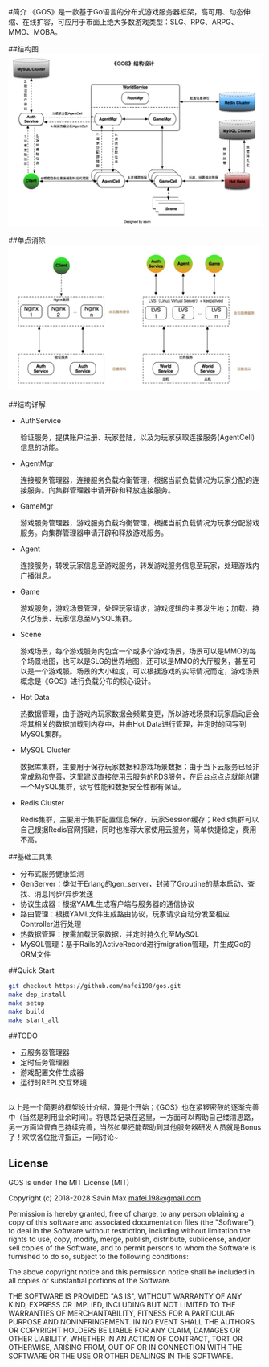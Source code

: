#简介
《GOS》是一款基于Go语言的分布式游戏服务器框架，高可用、动态伸缩、在线扩容，可应用于市面上绝大多数游戏类型：SLG、RPG、ARPG、MMO、MOBA。

##结构图
![Architecture](Architecture.png)

##单点消除
![SinglePoints](SinglePoints.png)
  
##结构详解
  * AuthService
    
    验证服务，提供账户注册、玩家登陆，以及为玩家获取连接服务(AgentCell)信息的功能。
  * AgentMgr
  
    连接服务管理器，连接服务负载均衡管理，根据当前负载情况为玩家分配的连接服务。向集群管理器申请开辟和释放连接服务。
  * GameMgr
  
    游戏服务管理器，游戏服务负载均衡管理，根据当前负载情况为玩家分配游戏服务。向集群管理器申请开辟和释放游戏服务。
  * Agent
  
    连接服务，转发玩家信息至游戏服务，转发游戏服务信息至玩家，处理游戏内广播消息。
  * Game
  
    游戏服务，游戏场景管理，处理玩家请求，游戏逻辑的主要发生地；加载、持久化场景、玩家信息至MySQL集群。
  * Scene
  
    游戏场景，每个游戏服务内包含一个或多个游戏场景，场景可以是MMO的每个场景地图，也可以是SLG的世界地图，还可以是MMO的大厅服务，甚至可以是一个游戏服。场景的大小粒度，可以根据游戏的实际情况而定，游戏场景概念是《GOS》进行负载分布的核心设计。
  * Hot Data
  
    热数据管理，由于游戏内玩家数据会频繁变更，所以游戏场景和玩家启动后会将其相关的数据加载到内存中，并由Hot Data进行管理，并定时的回写到MySQL集群。
  * MySQL Cluster
  
    数据库集群，主要用于保存玩家数据和游戏场景数据；由于当下云服务已经非常成熟和完善，这里建议直接使用云服务的RDS服务，在后台点点点就能创建一个MySQL集群，读写性能和数据安全性都有保证。
  * Redis Cluster
  
    Redis集群，主要用于集群配置信息保存，玩家Session缓存；Redis集群可以自己根据Redis官网搭建，同时也推荐大家使用云服务，简单快捷稳定，费用不高。
  

##基础工具集
  * 分布式服务健康监测
  * GenServer：类似于Erlang的gen_server，封装了Groutine的基本启动、查找、消息同步/异步发送
  * 协议生成器：根据YAML生成客户端与服务器的通信协议
  * 路由管理：根据YAML文件生成路由协议，玩家请求自动分发至相应Controller进行处理
  * 热数据管理：按需加载玩家数据，并定时持久化至MySQL
  * MySQL管理：基于Rails的ActiveRecord进行migration管理，并生成Go的ORM文件

##Quick Start
```bash
git checkout https://github.com/mafei198/gos.git
make dep_install
make setup
make build
make start_all
```

##TODO
  * 云服务器管理器
  * 定时任务管理器
  * 游戏配置文件生成器
  * 运行时REPL交互环境
  
##
以上是一个简要的框架设计介绍，算是个开始；《GOS》也在紧锣密鼓的逐渐完善中（当然是利用业余时间）。将思路记录在这里，一方面可以帮助自己缕清思路，另一方面监督自己持续完善，当然如果还能帮助到其他服务器研发人员就是Bonus了！欢饮各位批评指正，一同讨论~

## License
GOS is under The MIT License (MIT)

Copyright (c) 2018-2028
Savin Max <mafei.198@gmail.com>

Permission is hereby granted, free of charge, to any person obtaining a copy
of this software and associated documentation files (the "Software"), to deal
in the Software without restriction, including without limitation the rights
to use, copy, modify, merge, publish, distribute, sublicense, and/or sell
copies of the Software, and to permit persons to whom the Software is
furnished to do so, subject to the following conditions:

The above copyright notice and this permission notice shall be included in all
copies or substantial portions of the Software.

THE SOFTWARE IS PROVIDED "AS IS", WITHOUT WARRANTY OF ANY KIND, EXPRESS OR
IMPLIED, INCLUDING BUT NOT LIMITED TO THE WARRANTIES OF MERCHANTABILITY,
FITNESS FOR A PARTICULAR PURPOSE AND NONINFRINGEMENT. IN NO EVENT SHALL THE
AUTHORS OR COPYRIGHT HOLDERS BE LIABLE FOR ANY CLAIM, DAMAGES OR OTHER
LIABILITY, WHETHER IN AN ACTION OF CONTRACT, TORT OR OTHERWISE, ARISING FROM,
OUT OF OR IN CONNECTION WITH THE SOFTWARE OR THE USE OR OTHER DEALINGS IN THE
SOFTWARE.

